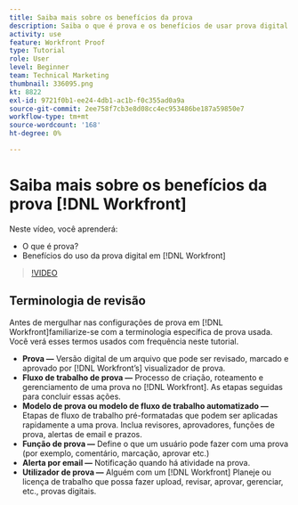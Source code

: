 ```yaml
---
title: Saiba mais sobre os benefícios da prova
description: Saiba o que é prova e os benefícios de usar prova digital no [!DNL  Workfront].
activity: use
feature: Workfront Proof
type: Tutorial
role: User
level: Beginner
team: Technical Marketing
thumbnail: 336095.png
kt: 8822
exl-id: 9721f0b1-ee24-4db1-ac1b-f0c355ad0a9a
source-git-commit: 2ee758f7cb3e8d08cc4ec953486be187a59850e7
workflow-type: tm+mt
source-wordcount: '168'
ht-degree: 0%

---
```


# Saiba mais sobre os benefícios da prova [!DNL Workfront]

Neste vídeo, você aprenderá:

* O que é prova?
* Benefícios do uso da prova digital em [!DNL Workfront]

>[!VIDEO](https://video.tv.adobe.com/v/336095/?quality=12)

## Terminologia de revisão

Antes de mergulhar nas configurações de prova em [!DNL  Workfront]familiarize-se com a terminologia específica de prova usada. Você verá esses termos usados com frequência neste tutorial.

* **Prova —** Versão digital de um arquivo que pode ser revisado, marcado e aprovado por [!DNL Workfront’s] visualizador de prova.
* **Fluxo de trabalho de prova —** Processo de criação, roteamento e gerenciamento de uma prova no [!DNL Workfront]. As etapas seguidas para concluir essas ações.
* **Modelo de prova ou modelo de fluxo de trabalho automatizado —** Etapas de fluxo de trabalho pré-formatadas que podem ser aplicadas rapidamente a uma prova. Inclua revisores, aprovadores, funções de prova, alertas de email e prazos.
* **Função de prova —** Define o que um usuário pode fazer com uma prova (por exemplo, comentário, marcação, aprovar etc.)
* **Alerta por email —** Notificação quando há atividade na prova.
* **Utilizador de prova —** Alguém com um [!DNL Workfront] Planeje ou licença de trabalho que possa fazer upload, revisar, aprovar, gerenciar, etc., provas digitais.

<!--
For a complete list of [!DNL Workfront] proof terms, download this guide.
-->

